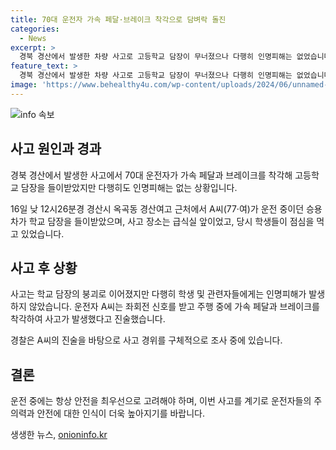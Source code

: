 ```yaml
---
title: 70대 운전자 가속 페달·브레이크 착각으로 담벼락 돌진
categories:
  - News
excerpt: >
  경북 경산에서 발생한 차량 사고로 고등학교 담장이 무너졌으나 다행히 인명피해는 없었습니다. 70대 운전자가 가속 페달과 브레이크를 착각해 학교 담장을 들이받았고, 사고장소는 급식실 앞이었습니다. 경찰은 운전자의 진술을 바탕으로 사고 경위를 조사 중에 있습니다. (단어수: 48, 글자수: 234)
feature_text: >
  경북 경산에서 발생한 차량 사고로 고등학교 담장이 무너졌으나 다행히 인명피해는 없었습니다. 70대 운전자가 가속 페달과 브레이크를 착각해 학교 담장을 들이받았고, 사고장소는 급식실 앞이었습니다. 경찰은 운전자의 진술을 바탕으로 사고 경위를 조사 중에 있습니다. (단어수: 48, 글자수: 234)
image: 'https://www.behealthy4u.com/wp-content/uploads/2024/06/unnamed-file.png'
---
```


<p><img src="https://www.behealthy4u.com/wp-content/uploads/2024/06/unnamed-file.png" alt="info 속보" /></p>

<h2 data-ke-size="size26">사고 원인과 경과</h2>

<p data-ke-size="size16">경북 경산에서 발생한 사고에서 70대 운전자가 가속 페달과 브레이크를 착각해 고등학교 담장을 들이받았지만 다행히도 인명피해는 없는 상황입니다. </p>

<p data-ke-size="size16">16일 낮 12시26분경 경산시 옥곡동 경산여고 근처에서 A씨(77·여)가 운전 중이던 승용차가 학교 담장을 들이받았으며, 사고 장소는 급식실 앞이었고, 당시 학생들이 점심을 먹고 있었습니다.</p>

<h2 data-ke-size="size26">사고 후 상황</h2>

<p data-ke-size="size16">사고는 학교 담장의 붕괴로 이어졌지만 다행히 학생 및 관련자들에게는 인명피해가 발생하지 않았습니다. 운전자 A씨는 좌회전 신호를 받고 주행 중에 가속 페달과 브레이크를 착각하여 사고가 발생했다고 진술했습니다.</p>

<p data-ke-size="size16">경찰은 A씨의 진술을 바탕으로 사고 경위를 구체적으로 조사 중에 있습니다.</p>

<h2 data-ke-size="size26">결론</h2>

<p data-ke-size="size16">운전 중에는 항상 안전을 최우선으로 고려해야 하며, 이번 사고를 계기로 운전자들의 주의력과 안전에 대한 인식이 더욱 높아지기를 바랍니다.</p>
생생한 뉴스, <a href="https://onioninfo.kr" rel="dofollow">onioninfo.kr</a>


